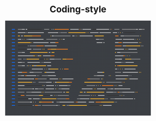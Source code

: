 <h1 align="center">
      Coding-style
</h1>


<p align="center">
  <img width="460" height="300" src="code.png" alt="code">
</p>